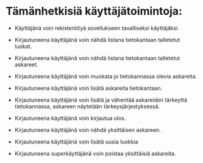 # Tämänhetkisiä käyttäjätoimintoja:

* Käyttäjänä voin rekisteröityä sovellukseen tavalliseksi käyttäjäksi.

* Kirjautuneena käyttäjänä voin nähdä listana tietokantaan talletetut luokat.
* Kirjautuneena käyttäjänä voin nähdä listana tietokantaan talletetut askareet.
* Kirjautuneena käyttäjänä voin muokata jo tietokannassa olevia askareita.
* Kirjautuneena käyttäjänä voin lisätä askareita tietokantaan.
* Kirjautuneena käyttäjänä voin lisätä ja vähentää askareiden tärkeyttä tietokannassa, askareen näytetään tärkeysjärjestyksessä.
* Kirjautuneena käyttäjänä voin kirjautua ulos.
* Kirjautuneena käyttäjänä voin nähdä yksittäisen askareen.
* Kirjautuneena käyttäjänä voin lisätä uusia luokkia

* Kirjautuneena superkäyttäjänä voin poistaa yksittäisiä askareita.



